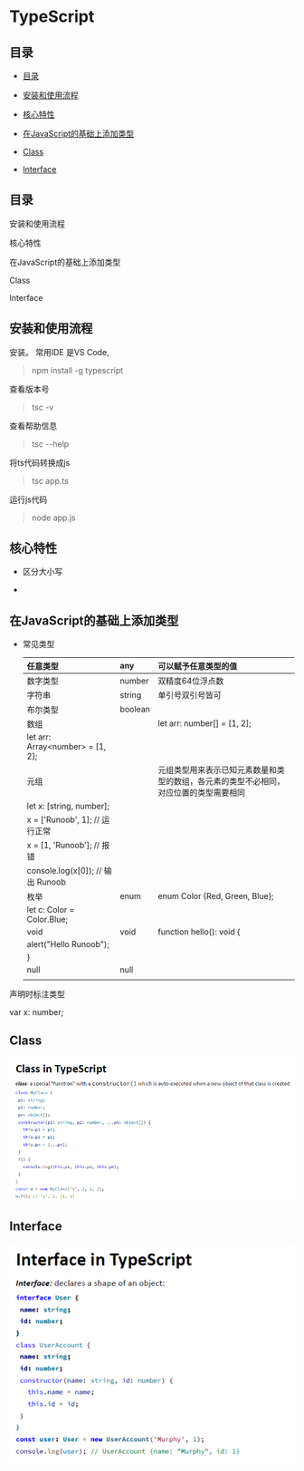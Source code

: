 # TypeScript

## 目录

*   [目录](#目录-1)

*   [安装和使用流程](#安装和使用流程)

*   [核心特性](#核心特性)

*   [在JavaScript的基础上添加类型](#在javascript的基础上添加类型)

*   [Class](#class)

*   [Interface](#interface)

## 目录

安装和使用流程

核心特性

在JavaScript的基础上添加类型

Class

Interface

## 安装和使用流程

安装。 常用IDE 是VS Code,&#x20;

> npm install -g typescript

查看版本号

> tsc -v

查看帮助信息

> tsc --help

将ts代码转换成js

> tsc app.ts

运行js代码

> node app.js

## 核心特性

*   区分大小写

*

## 在JavaScript的基础上添加类型

*   常见类型

    | 任意类型                                | any     | 可以赋予任意类型的值                                  |
    | ----------------------------------- | ------- | ------------------------------------------- |
    | 数字类型                                | number  | 双精度64位浮点数                                   |
    | 字符串                                 | string  | 单引号双引号皆可                                    |
    | 布尔类型                                | boolean |                                             |
    | 数组                                  |         | let arr: number\[] = \[1, 2];               |
    | let arr: Array\<number> = \[1, 2];  |         |                                             |
    | 元组                                  |         | 元组类型用来表示已知元素数量和类型的数组，各元素的类型不必相同，对应位置的类型需要相同 |
    | let x: \[string, number];           |         |                                             |
    | x = \['Runoob', 1];    // 运行正常      |         |                                             |
    | x = \[1, 'Runoob'];    // 报错        |         |                                             |
    | console.log(x\[0]);    // 输出 Runoob |         |                                             |
    | 枚举                                  | enum    | enum Color {Red, Green, Blue};              |
    | let c: Color = Color.Blue;          |         |                                             |
    | void                                | void    | function hello(): void {                    |
    |     alert("Hello Runoob");          |         |                                             |
    | }                                   |         |                                             |
    | null                                | null    |                                             |
    |                                     |         |                                             |

声明时标注类型

var x: number;

## Class

![](image/image_dQrcAG470O.png)

## Interface

![](image/image_2Y_2pKyjCr.png)
